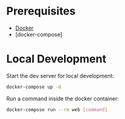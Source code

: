 

# Prerequisites

- [Docker](https://docs.docker.com/docker-for-mac/install/)  
- [docker-compose]

# Local Development

Start the dev server for local development:
```bash
docker-compose up -d 
```

Run a command inside the docker container:

```bash
docker-compose run --rm web [command]
```



